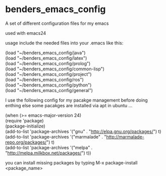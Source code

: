 benders_emacs_config
====================

A set of different configuration files for my emacs

used with emacs24

usage include the needed files into your .emacs like this:


(load "~/benders_emacs_config/java")   
(load "~/benders_emacs_config/latex")   
(load "~/benders_emacs_config/prolog")   
(load "~/benders_emacs_config/common-lisp")   
(load "~/benders_emacs_config/project")   
(load "~/benders_emacs_config/ros")   
(load "~/benders_emacs_config/python")   
(load "~/benders_emacs_config/general")   





I use the following config for my pacakge management before doing enthing else
some pacakges are installed via apt in ubuntu ...


(when (>= emacs-major-version 24)   
  (require 'package)   
  (package-initialize)   
  (add-to-list 'package-archives '("gnu" . "http://elpa.gnu.org/packages/") t)   
  (add-to-list 'package-archives '("marmalade" . "http://marmalade-repo.org/packages/") t)   
  (add-to-list 'package-archives '("melpa" . "http://melpa.milkbox.net/packages/") t))   
  
  
you can install missing packages by typing 
               M-x package-install           
               <package_name>
               

               
  
